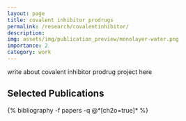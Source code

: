 ```yaml
---
layout: page
title: covalent inhibitor prodrugs
permalink: /research/covalentinhibitor/
description:
img: assets/img/publication_preview/monolayer-water.png
importance: 2
category: work
---
```


write about covalent inhibitor prodrug project here

<div class="publications">
  <h2>Selected Publications</h2>
  {% bibliography -f papers -q @*[ch2o=true]* %}
</div>
